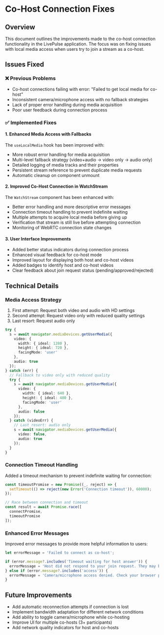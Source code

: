 # Co-Host Connection Fixes

## Overview
This document outlines the improvements made to the co-host connection functionality in the LivePulse application. The focus was on fixing issues with local media access when users try to join a stream as a co-host.

## Issues Fixed

### ❌ **Previous Problems**
- Co-host connections failing with error: "Failed to get local media for co-host"
- Inconsistent camera/microphone access with no fallback strategies
- Lack of proper error handling during media acquisition
- Poor user feedback during connection process

### ✅ **Implemented Fixes**

#### 1. Enhanced Media Access with Fallbacks
The `useLocalMedia` hook has been improved with:
- More robust error handling for media acquisition
- Multi-level fallback strategy (video+audio → video only → audio only)
- Detailed logging of media tracks and their properties
- Persistent stream reference to prevent duplicate media requests
- Automatic cleanup on component unmount

#### 2. Improved Co-Host Connection in WatchStream
The `WatchStream` component has been enhanced with:
- Better error handling and more descriptive error messages
- Connection timeout handling to prevent indefinite waiting
- Multiple attempts to acquire local media before giving up
- Verification that stream is still live before attempting connection
- Monitoring of WebRTC connection state changes

#### 3. User Interface Improvements
- Added better status indicators during connection process
- Enhanced visual feedback for co-host mode
- Improved layout for displaying both host and co-host videos
- Added badges to identify host and co-host videos
- Clear feedback about join request status (pending/approved/rejected)

## Technical Details

### Media Access Strategy
1. First attempt: Request both video and audio with HD settings
2. Second attempt: Request video only with reduced quality settings
3. Last resort: Request audio only

```typescript
try {
  s = await navigator.mediaDevices.getUserMedia({ 
    video: { 
      width: { ideal: 1280 },
      height: { ideal: 720 },
      facingMode: 'user'
    }, 
    audio: true 
  });
} catch (err) {
  // Fallback to video only with reduced quality
  try {
    s = await navigator.mediaDevices.getUserMedia({ 
      video: { 
        width: { ideal: 640 },
        height: { ideal: 480 },
        facingMode: 'user' 
      }, 
      audio: false 
    });
  } catch (videoErr) {
    // Last resort: audio only
    s = await navigator.mediaDevices.getUserMedia({ 
      video: false, 
      audio: true 
    });
  }
}
```

### Connection Timeout Handling
Added a timeout mechanism to prevent indefinite waiting for connection:

```typescript
const timeoutPromise = new Promise((_, reject) => {
  setTimeout(() => reject(new Error('Connection timeout')), 60000);
});

// Race between connection and timeout
const result = await Promise.race([
  connectPromise,
  timeoutPromise
]);
```

### Enhanced Error Messages
Improved error messages to provide more helpful information to users:

```typescript
let errorMessage = 'Failed to connect as co-host';

if (error.message?.includes('Timeout waiting for host answer')) {
  errorMessage = 'Host did not respond to your join request. They may be busy or offline.';
} else if (error.message?.includes('access')) {
  errorMessage = 'Camera/microphone access denied. Check your browser permissions.';
}
```

## Future Improvements
- Add automatic reconnection attempts if connection is lost
- Implement bandwidth adaptation for different network conditions
- Add ability to toggle camera/microphone while co-hosting
- Improve UI for multiple co-hosts (3+ participants)
- Add network quality indicators for host and co-hosts
